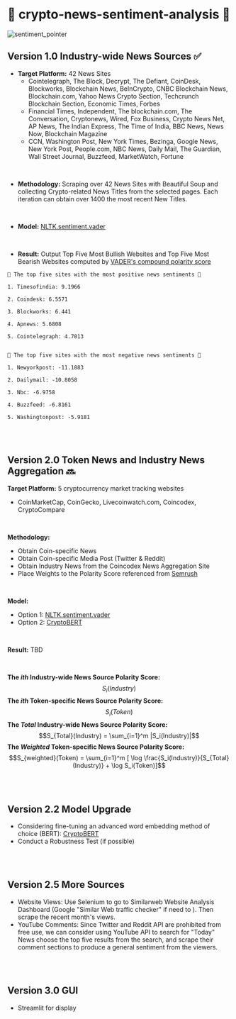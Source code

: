 # 🐂 crypto-news-sentiment-analysis 🧸

![sentiment_pointer](https://camo.githubusercontent.com/fd0f81957c4db8f54e6b0069be9ce68ab497c795813e1c14bc2c62d79df6469e/68747470733a2f2f7777772e6d61726b65746d6f746976652e636f6d2f6d61726b65745f6d6f746976652f73656e74696d656e742d616e616c797369732e6a7067)

## Version 1.0 Industry-wide News Sources  ✅
- **Target Platform:** 42 News Sites 
  - Cointelegraph, The Block, Decrypt, The Defiant, CoinDesk, Blockworks, Blockchain News, BeInCrypto, CNBC Blockchain News, Blockchain.com, Yahoo News Crypto Section, Techcrunch Blockchain Section, Economic Times, Forbes
  - Financial Times, Independent, The blockchain.com, The Conversation, Cryptonews, Wired, Fox Business, Crypto News Net, AP News, The Indian Express, The Time of India, BBC News, News Now, Blockchain Magazine
  - CCN, Washington Post, New York Times, Bezinga, Google News, New York Post, People.com, NBC News, Daily Mail, The Guardian, Wall Street Journal, Buzzfeed, MarketWatch, Fortune 

<br />

  - **Methodology:** Scraping over 42 News Sites with Beautiful Soup and collecting Crypto-related News Titles from the selected pages. Each iteration can obtain over 1400 the most recent New Titles.

<br />

  - **Model:** [NLTK.sentiment.vader](https://www.nltk.org/_modules/nltk/sentiment/vader.html)

<br />

  - **Result:** Output Top Five Most Bullish Websites and Top Five Most Bearish Websites computed by [VADER's compound polarity score](https://github.com/cjhutto/vaderSentiment) 
```
🐂 The top five sites with the most positive news sentiments 🐂 

1. Timesofindia: 9.1966  

2. Coindesk: 6.5571  

3. Blockworks: 6.441  

4. Apnews: 5.6808  

5. Cointelegraph: 4.7013


🐻 The top five sites with the most negative news sentiments 🐻  

1. Newyorkpost: -11.1883  

2. Dailymail: -10.8058  

3. Nbc: -6.9758  

4. Buzzfeed: -6.8161  

5. Washingtonpost: -5.9181  
```


<br />
<br />

## Version 2.0 Token News and Industry News Aggregation 🔜

**Target Platform:** 5 cryptocurrency market tracking websites
- CoinMarketCap, CoinGecko, Livecoinwatch.com, Coincodex, CryptoCompare

<br />

**Methodology:** 
- Obtain Coin-specific News
- Obtain Coin-specific Media Post (Twitter & Reddit)
- Obtain Industry News from the Coincodex News Aggregation Site
- Place Weights to the Polarity Score referenced from [Semrush](https://www.semrush.com/website/coinmarketcap.com/competitors/)

<br />

**Model:** 

- Option 1: [NLTK.sentiment.vader](https://www.nltk.org/_modules/nltk/sentiment/vader.html)
- Option 2: [CryptoBERT](https://huggingface.co/ElKulako/cryptobert)


<br />

**Result:** TBD

<br />

**The $`ith`$  Industry-wide News Source Polarity Score:** $$S_i(Industry)$$
**The $`ith`$  Token-specific News Source Polarity Score:** $$S_i(Token)$$
**The $`Total`$  Industry-wide News Source Polarity Score:** $$S_{Total}(Industry) = \sum_{i=1}^m |S_i(Industry)|$$
**The $`Weighted`$ Token-specific News Source Polarity Score:** $$S_{weighted}(Token) = \sum_{i=1}^m [ \log \frac{S_i(Industry)}{S_{Total}(Industry)} + \log S_i(Token)]$$

<br />
<br />

## Version 2.2  Model Upgrade
- Considering fine-tuning an advanced word embedding method of choice (BERT): [CryptoBERT](https://huggingface.co/ElKulako/cryptobert)
- Conduct a Robustness Test (if possible)

<br />
<br />
  
## Version 2.5 More Sources
- Website Views: Use Selenium to go to Similarweb Website Analysis Dashboard (Google "Similar Web traffic checker" if need to ). Then scrape the recent month's views.
- YouTube Comments: Since Twitter and Reddit API are prohibited from free use, we can consider using YouTube API to search for "Today" News choose the top five results from the search, and scrape their comment sections to produce a general sentiment from the viewers. 


<br />
<br />

## Version 3.0 GUI
- Streamlit for display



